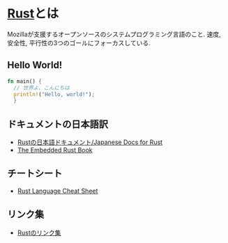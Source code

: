 # [Rust](https://github.com/rust-lang/rust)とは
Mozillaが支援するオープンソースのシステムプログラミング言語のこと.
速度, 安全性, 平行性の3つのゴールにフォーカスしている.

## Hello World!
```rust
fn main() {
  // 世界よ、こんにちは
  println!("Hello, world!");
  }
```

## ドキュメントの日本語訳
- [Rustの日本語ドキュメント/Japanese Docs for Rust](https://doc.rust-jp.rs)
- [The Embedded Rust Book](https://tomoyuki-nakabayashi.github.io/book/intro/index.html)

## チートシート
- [Rust Language Cheat Sheet](https://cheats.rs)

## リンク集
- [Rustのリンク集](https://qiita.com/mosh/items/7e327dafbe53b72ad99d)
